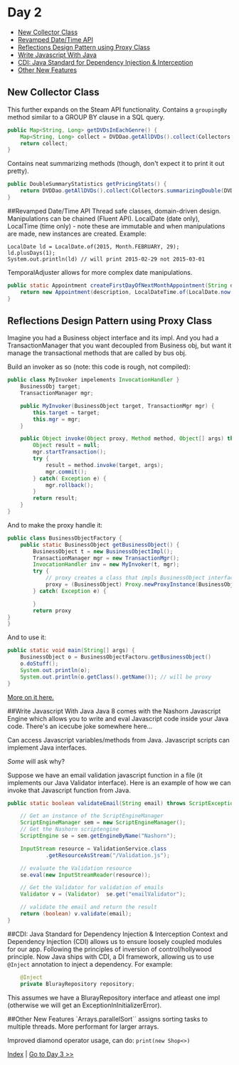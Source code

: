 # Day 2

- [New Collector Class](#new-collector-class)
- [Revamped Date/Time API](#revamped-datetime-api)
- [Reflections Design Pattern using Proxy Class](#reflections-design-pattern-using-proxy-class)
- [Write Javascript With Java](#write-javascript-with-java)
- [CDI: Java Standard for Dependency Injection & Interception](#cdi-java-standard-for-dependency-injection-interception)
- [Other New Features](#other-new-features)

## New Collector Class
This further expands on the Steam API functionality.
Contains a `groupingBy` method similar to a GROUP BY clause in a SQL query.  
```java
public Map<String, Long> getDVDsInEachGenre() {
	Map<String, Long> collect = DVDDao.getAllDVDs().collect(Collectors.groupingBy(DVD::getGenre, Collectors.counting()));
	return collect;
}
```
Contains neat summarizing methods (though, don't expect it to print it out pretty).
```java
public DoubleSummaryStatistics getPricingStats() {
	return DVDDao.getAllDVDs().collect(Collectors.summarizingDouble(DVD::getPrice));
}
```

##Revamped Date/Time API
Thread safe classes, domain-driven design.  Manipulations can be chained (Fluent API).
LocalDate (date only), LocalTime (time only) - note these are immutable and when manipulations are made, new instances are created.  Example:
```
LocalDate ld = LocalDate.of(2015, Month.FEBRUARY, 29);
ld.plusDays(1);
System.out.println(ld) // will print 2015-02-29 not 2015-03-01
```

TemporalAdjuster allows for more complex date manipulations.

```java
public static Appointment createFirstDayOfNextMonthAppointment(String description) {
	return new Appointment(description, LocalDateTime.of(LocalDate.now(), LocalTime.NOON).with(TemporalAdjusters.firstDayOfNextMonth()));
}
```

## Reflections Design Pattern using Proxy Class
Imagine you had a Business object interface and its impl.  And you had a TransactionManager that you want decoupled from Business obj, but want it manage the transactional methods that are called by bus obj.

Build an invoker as so (note: this code is rough, not compiled):
```java
public class MyInvoker impelements InvocationHandler }
	BusinessObj target;
	TransactionManager mgr;

	public MyInvoker(BusinessObject target, TransactionMgr mgr) {
		this.target = target;
		this.mgr = mgr;
	}

	public Object invoke(Object proxy, Method method, Object[] args) throws Throwable{
		Object result = null;
		mgr.startTransaction();
		try {
			result = method.invoke(target, args);
			mgr.commit();
		} catch( Exception e) {
			mgr.rollback();
		}
		return result;
	}
}
```

And to make the proxy handle it:
```java
public class BusinessObjectFactory {
	public static BusinessObject getBusinessObject() {
		BusinessObject t = new BusinessObjectImpl();
		TransactionManager mgr = new TransactionMgr();
		InvocationHandler inv = new MyInvoker(t, mgr);
		try {
			// proxy creates a class that impls BusinessObject interface
			proxy = (BusinessObject) Proxy.newProxyInstance(BusinessObject.class.getClassLoader(), new Class[] {BusinessObject.class}, inv);
		} catch( Exception e) {

		}
		return proxy
}
}
```
And to use it:
```java
public static void main(String[] args) {
	BusinessObject o = BusinessObjectFactoru.getBusinessObject()
	o.doStuff();
	System.out.println(o);
	System.out.println(o.getClass().getName()); // will be proxy
}
```

[More on it here.](https://docs.oracle.com/javase/8/docs/api/java/lang/reflect/Proxy.html)

##Write Javascript With Java
Java 8 comes with the Nashorn Javascript Engine which allows you to write and eval Javascript code inside your Java code. There's an icecube joke somewhere here...

Can access Javascript variables/methods from Java.  Javascript scripts can implement Java interfaces. 

_Some_ will ask why?

Suppose we have an email validation javascript function in a file (it implements our Java Validator interface).  Here is an example of how we can invoke that Javascript function from Java.
```java
public static boolean validateEmail(String email) throws ScriptException, NoSuchMethodException {

	// Get an instance of the ScriptEngineManager
	ScriptEngineManager sem = new ScriptEngineManager();
	// Get the Nashorn scriptengine
	ScriptEngine se = sem.getEngineByName("Nashorn");

	InputStream resource = ValidationService.class
			.getResourceAsStream("/Validation.js");

	// evaluate the Validation resource
	se.eval(new InputStreamReader(resource));

	// Get the Validator for validation of emails
	Validator v = (Validator)  se.get("emailValidator");

	// validate the email and return the result
	return (boolean) v.validate(email);
}
```

##CDI: Java Standard for Dependency Injection & Interception
Context and Dependency Injection (CDI) allows us to ensure loosely coupled modules for our app.  Following the principles of inversion of control/hollywood principle.  Now Java ships with CDI, a DI framework, allowing us to use `@Inject` annotation to inject a dependency.  For example:
```java
	@Inject
	private BlurayRepository repository;
```

This assumes we have a BlurayRepository interface and atleast one impl (otherwise we will get an ExceptionInInitializerError).    

##Other New Features
`Arrays.parallelSort`` assigns sorting tasks to multiple threads.  More performant for larger arrays.

Improved diamond operator usage, can do: `print(new Shop<>)`

[Index](readme.md) | [Go to Day 3 >>](/day3.md)